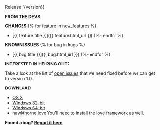 Release {{version}}

**FROM THE DEVS**

**CHANGES**
{% for feature in new_features %}
- [{{ feature.title }}]({{ feature.html_url }})
{%- endfor %}

**KNOWN ISSUES**
{% for bug in bugs %}
- [{{ bug.title }}]({{ bug.html_url }})
{%- endfor %}

**INTERESTED IN HELPING OUT?**

Take a look at the list of [open
issues](https://github.com/kyleconroy/hawkthorne-journey/issues?milestone=1&state=open)
that we need fixed before we can get to version 1.0.

**DOWNLOAD**

- [OS X](http://files.projecthawkthorne.com/releases/latest/hawkthorne-osx.zip)
- [Windows 32-bit](http://files.projecthawkthorne.com/releases/latest/hawkthorne-win-x86.zip)
- [Windows 64-bit](http://files.projecthawkthorne.com/releases/latest/hawkthorne-win-x64.zip)
- [hawkthorne.love](http://files.projecthawkthorne.com/releases/latest/hawkthorne.love)
  You'll need to install the [love](http://love2d.org) framework as well.

**Found a bug? [Report it here](https://github.com/kyleconroy/hawkthorne-journey/issues?state=open)**

